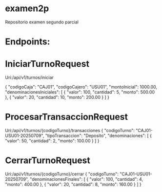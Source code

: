 # examen2p
Repositorio examen segundo parcial

# Endpoints:


# IniciarTurnoRequest
Uri:/api/v1/turnos/iniciar

{
  "codigoCaja": "CAJ01",
  "codigoCajero": "USU01",
  "montoInicial": 1000.00,
  "denominacionesIniciales": [
    { "valor": 100, "cantidad": 5, "monto": 500.00 },
    { "valor": 20,  "cantidad": 10, "monto": 200.00 }
  ]
}


# ProcesarTransaccionRequest
Uri:/api/v1/turnos/{codigoTurno}/transacciones
{
  "codigoTurno": "CAJ01-USU01-20250709",
  "tipoTransaccion": "Deposito",
  "denominaciones": [
    { "valor": 50, "cantidad": 2, "monto": 100.00 }
  ]
}


# CerrarTurnoRequest
Uri:/api/v1/turnos/{codigoTurno}/cerrar
{
  "codigoTurno": "CAJ01-USU01-20250709",
  "denominacionesFinales": [
    { "valor": 100, "cantidad": 4, "monto": 400.00 },
    { "valor": 20,  "cantidad": 8, "monto": 160.00 }
  ]
}
